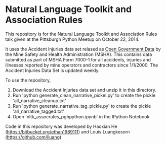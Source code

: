 Natural Language Toolkit and Association Rules
===============================================

This repository is for the Natural Language Toolkit and Association Rules talk given at the Pittsburgh Python Meetup on October 22, 2014.

It uses the Accident Injuries data set relased as [Open Government Data](http://www.msha.gov/OpenGovernmentData/OGIMSHA.asp) by the Mine Safety and Health Administration (MSHA). This contains data submitted as part of MSHA Form 7000-1 for all accidents, injuries and illnesses reported by mine operators and contractors since 1/1/2000.  The Accident Injuries Data Set is updated weekly.

To use the repository, 

1.  Download the Accident Injuries data set and unzip it in this directory.
2.  Run 'python generate_clean_narrative_pickel.py' to create the pickle 'all_narrative_cleanup.txt'
3.  Run 'python generate_narrative_tag_pickle.py' to create the pickle 'all_narrative_tagged.txt'
4.  Open 'nltk_assocrules_pghpython.ipynb' in the IPython Notebook

Code in this repository was developed by Haoxian He (https://bitbucket.org/ethan1989111) and Louis Luangkesorn (https://github.com/lluang)


